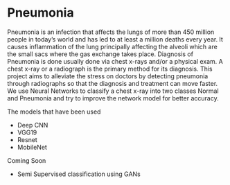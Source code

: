 # Pneumonia

Pneumonia is an infection that affects the lungs of more than 450 million people in today’s world and has led to at least a million deaths every year. It causes inflammation of the lung principally affecting the alveoli which are the small sacs where the gas exchange takes place. Diagnosis of Pneumonia is done usually done via chest x-rays and/or a physical exam. A chest x-ray or a radiograph is the primary method for its diagnosis. This project aims to alleviate the stress on doctors by detecting pneumonia through radiographs so that the diagnosis and treatment can move faster. We use Neural Networks to classify a chest x-ray into two classes Normal and Pneumonia and try to improve the network model for better accuracy.

The models that have been used
- Deep CNN
- VGG19
- Resnet
- MobileNet


Coming Soon
- Semi Supervised classification using GANs
